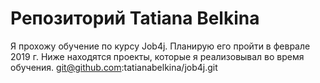 # Репозиторий Tatiana Belkina
Я прохожу обучение по курсу Job4j. Планирую его пройти в феврале 2019 г.
Ниже находятся проекты, которые я реализовывал во время обучения.
git@github.com:tatianabelkina/job4j.git